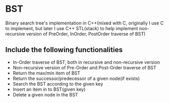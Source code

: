BST
===

Binary search tree's implementation in C++(mixed with C, originally I use C to implement, but later I use C++ STL(stack) to help implement non-recursive version of PreOrder, InOrder, PostOrder traverse of BST)

## Include the following functionalities
* In-Order traverse of BST, both in recursive and non-recursive version
* Non-recursive version of Pre-Order and Post-Order traverse of BST
* Return the max/min item of BST
* Return the successor/predecessor of a given node(if exists)
* Search the BST according to the given key
* Insert an item in to BST(given key)
* Delete a given node in the BST
